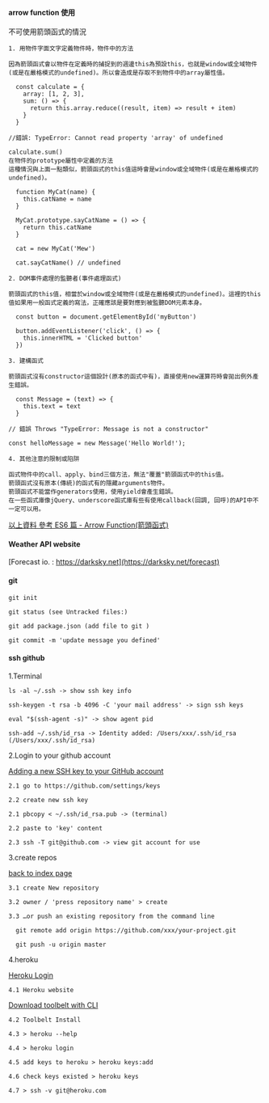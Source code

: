 #### arrow function 使用

  不可使用箭頭函式的情況
  
    1. 用物件字面文字定義物件時，物件中的方法

    因為箭頭函式會以物件在定義時的捕捉到的週邊this為預設this，也就是window或全域物件(或是在嚴格模式的undefined)。所以會造成是存取不到物件中的array屬性值。

      const calculate = {
        array: [1, 2, 3],
        sum: () => {
          return this.array.reduce((result, item) => result + item)
        }
      }

    //錯誤: TypeError: Cannot read property 'array' of undefined

    calculate.sum()
    在物件的prototype屬性中定義的方法
    這種情況與上面一點類似，箭頭函式的this值這時會是window或全域物件(或是在嚴格模式的undefined)。

      function MyCat(name) {
        this.catName = name
      }

      MyCat.prototype.sayCatName = () => {
        return this.catName
      }

      cat = new MyCat('Mew')

      cat.sayCatName() // undefined

    2. DOM事件處理的監聽者(事件處理函式)

    箭頭函式的this值，相當於window或全域物件(或是在嚴格模式的undefined)。這裡的this值如果用一般函式定義的寫法，正確應該是要對應到被監聽DOM元素本身。

      const button = document.getElementById('myButton')

      button.addEventListener('click', () => {
        this.innerHTML = 'Clicked button'
      })

    3. 建構函式
    
    箭頭函式沒有constructor這個設計(原本的函式中有)，直接使用new運算符時會拋出例外產生錯誤。

      const Message = (text) => {
        this.text = text
      }

    // 錯誤 Throws "TypeError: Message is not a constructor"

    const helloMessage = new Message('Hello World!');

    4. 其他注意的限制或陷阱

    函式物件中的call、apply、bind三個方法，無法"覆蓋"箭頭函式中的this值。
    箭頭函式沒有原本(傳統)的函式有的隱藏arguments物件。
    箭頭函式不能當作generators使用，使用yield會產生錯誤。
    在一些函式庫像jQuery、underscore函式庫有些有使用callback(回調, 回呼)的API中不一定可以用。

[以上資料 參考 ES6 篇 - Arrow Function(箭頭函式)](https://ithelp.ithome.com.tw/articles/10185221) 

#### Weather API website

  [Forecast io. : https://darksky.net](https://darksky.net/forecast)

#### git 

    git init

    git status (see Untracked files:)

    git add package.json (add file to git )

    git commit -m 'update message you defined'

#### ssh github

1.Terminal

    ls -al ~/.ssh -> show ssh key info

    ssh-keygen -t rsa -b 4096 -C 'your mail address' -> sign ssh keys

    eval "$(ssh-agent -s)" -> show agent pid

    ssh-add ~/.ssh/id_rsa -> Identity added: /Users/xxx/.ssh/id_rsa (/Users/xxx/.ssh/id_rsa)

2.Login to your github account

  [Adding a new SSH key to your GitHub account](https://help.github.com/articles/adding-a-new-ssh-key-to-your-github-account/)

    2.1 go to https://github.com/settings/keys

    2.2 create new ssh key

    2.1 pbcopy < ~/.ssh/id_rsa.pub -> (terminal)

    2.2 paste to 'key' content 

    2.3 ssh -T git@github.com -> view git account for use

3.create repos

  [back to index page](https://github.com/)

    3.1 create New repository

    3.2 owner / 'press repository name' > create

    3.3 …or push an existing repository from the command line

      git remote add origin https://github.com/xxx/your-project.git
    
      git push -u origin master

4.heroku

  [Heroku Login](https://dashboard.heroku.com/)

    4.1 Heroku website

  [Download toolbelt with CLI](https://blog.heroku.com/the_heroku_toolbelt)

    4.2 Toolbelt Install

    4.3 > heroku --help

    4.4 > heroku login 

    4.5 add keys to heroku > heroku keys:add

    4.6 check keys existed > heroku keys

    4.7 > ssh -v git@heroku.com